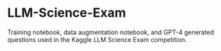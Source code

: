 # LLM-Science-Exam
Training notebook, data augmentation notebook, and GPT-4 generated questions used in the Kaggle LLM Science Exam competition.
